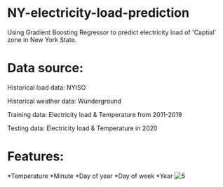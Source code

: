 # NY-electricity-load-prediction

Using Gradient Boosting Regressor to predict electricity load of 'Captial' zone in New York State.

# Data source:

Historical load data: NYISO

Historical weather data: Wunderground

Training data: Electricity load & Temperature from 2011-2019

Testing data: Electricity load & Temperature in 2020

# Features:
*Temperature
*Minute
*Day of year
*Day of week
*Year
![5](https://github.com/user-attachments/assets/2557ae92-e0fe-4e8c-947a-2e0cf630d627)
